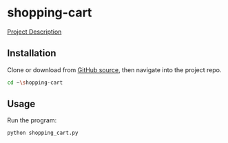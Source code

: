 # shopping-cart

[Project Description](https://github.com/prof-rossetti/nyu-info-2335-201905/blob/master/projects/shopping-cart/README.md)

## Installation
Clone or download from [GitHub source](https://github.com/DS5507/shopping-cart), then navigate into the project repo.

```sh
cd ~\shopping-cart
```

## Usage

Run the program:

```sh
python shopping_cart.py
```